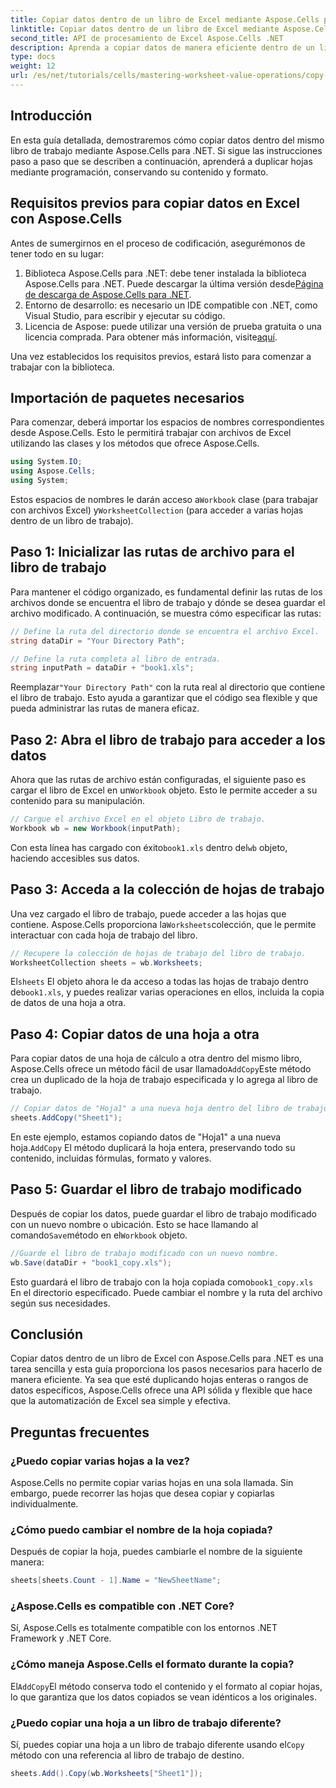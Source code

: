 ```yaml
---
title: Copiar datos dentro de un libro de Excel mediante Aspose.Cells para .NET
linktitle: Copiar datos dentro de un libro de Excel mediante Aspose.Cells para .NET
second_title: API de procesamiento de Excel Aspose.Cells .NET
description: Aprenda a copiar datos de manera eficiente dentro de un libro de Excel con Aspose.Cells para .NET. Siga esta guía paso a paso para duplicar hojas, transferir datos y administrar archivos de Excel con facilidad.
type: docs
weight: 12
url: /es/net/tutorials/cells/mastering-worksheet-value-operations/copy-data-within-excel-workbook/
---
```

## Introducción

En esta guía detallada, demostraremos cómo copiar datos dentro del mismo libro de trabajo mediante Aspose.Cells para .NET. Si sigue las instrucciones paso a paso que se describen a continuación, aprenderá a duplicar hojas mediante programación, conservando su contenido y formato.

## Requisitos previos para copiar datos en Excel con Aspose.Cells

Antes de sumergirnos en el proceso de codificación, asegurémonos de tener todo en su lugar:

1. Biblioteca Aspose.Cells para .NET: debe tener instalada la biblioteca Aspose.Cells para .NET. Puede descargar la última versión desde[Página de descarga de Aspose.Cells para .NET](https://releases.aspose.com/cells/net/).
2. Entorno de desarrollo: es necesario un IDE compatible con .NET, como Visual Studio, para escribir y ejecutar su código.
3.  Licencia de Aspose: puede utilizar una versión de prueba gratuita o una licencia comprada. Para obtener más información, visite[aquí](https://purchase.aspose.com/temporary-license/).

Una vez establecidos los requisitos previos, estará listo para comenzar a trabajar con la biblioteca.

## Importación de paquetes necesarios

Para comenzar, deberá importar los espacios de nombres correspondientes desde Aspose.Cells. Esto le permitirá trabajar con archivos de Excel utilizando las clases y los métodos que ofrece Aspose.Cells.

```csharp
using System.IO;
using Aspose.Cells;
using System;
```

 Estos espacios de nombres le darán acceso a`Workbook` clase (para trabajar con archivos Excel) y`WorksheetCollection` (para acceder a varias hojas dentro de un libro de trabajo).

## Paso 1: Inicializar las rutas de archivo para el libro de trabajo

Para mantener el código organizado, es fundamental definir las rutas de los archivos donde se encuentra el libro de trabajo y dónde se desea guardar el archivo modificado. A continuación, se muestra cómo especificar las rutas:

```csharp
// Define la ruta del directorio donde se encuentra el archivo Excel.
string dataDir = "Your Directory Path";

// Define la ruta completa al libro de entrada.
string inputPath = dataDir + "book1.xls";
```

 Reemplazar`"Your Directory Path"` con la ruta real al directorio que contiene el libro de trabajo. Esto ayuda a garantizar que el código sea flexible y que pueda administrar las rutas de manera eficaz.

## Paso 2: Abra el libro de trabajo para acceder a los datos

 Ahora que las rutas de archivo están configuradas, el siguiente paso es cargar el libro de Excel en un`Workbook` objeto. Esto le permite acceder a su contenido para su manipulación.

```csharp
// Cargue el archivo Excel en el objeto Libro de trabajo.
Workbook wb = new Workbook(inputPath);
```

 Con esta línea has cargado con éxito`book1.xls` dentro del`wb` objeto, haciendo accesibles sus datos.

## Paso 3: Acceda a la colección de hojas de trabajo

 Una vez cargado el libro de trabajo, puede acceder a las hojas que contiene. Aspose.Cells proporciona la`Worksheets`colección, que le permite interactuar con cada hoja de trabajo del libro.

```csharp
// Recupere la colección de hojas de trabajo del libro de trabajo.
WorksheetCollection sheets = wb.Worksheets;
```

 El`sheets` El objeto ahora le da acceso a todas las hojas de trabajo dentro de`book1.xls`, y puedes realizar varias operaciones en ellos, incluida la copia de datos de una hoja a otra.

## Paso 4: Copiar datos de una hoja a otra

 Para copiar datos de una hoja de cálculo a otra dentro del mismo libro, Aspose.Cells ofrece un método fácil de usar llamado`AddCopy`Este método crea un duplicado de la hoja de trabajo especificada y lo agrega al libro de trabajo.

```csharp
// Copiar datos de "Hoja1" a una nueva hoja dentro del libro de trabajo.
sheets.AddCopy("Sheet1");
```

 En este ejemplo, estamos copiando datos de "Hoja1" a una nueva hoja.`AddCopy` El método duplicará la hoja entera, preservando todo su contenido, incluidas fórmulas, formato y valores.

## Paso 5: Guardar el libro de trabajo modificado

 Después de copiar los datos, puede guardar el libro de trabajo modificado con un nuevo nombre o ubicación. Esto se hace llamando al comando`Save`método en el`Workbook` objeto.

```csharp
//Guarde el libro de trabajo modificado con un nuevo nombre.
wb.Save(dataDir + "book1_copy.xls");
```

 Esto guardará el libro de trabajo con la hoja copiada como`book1_copy.xls` En el directorio especificado. Puede cambiar el nombre y la ruta del archivo según sus necesidades.

## Conclusión

Copiar datos dentro de un libro de Excel con Aspose.Cells para .NET es una tarea sencilla y esta guía proporciona los pasos necesarios para hacerlo de manera eficiente. Ya sea que esté duplicando hojas enteras o rangos de datos específicos, Aspose.Cells ofrece una API sólida y flexible que hace que la automatización de Excel sea simple y efectiva.

## Preguntas frecuentes

### ¿Puedo copiar varias hojas a la vez?

Aspose.Cells no permite copiar varias hojas en una sola llamada. Sin embargo, puede recorrer las hojas que desea copiar y copiarlas individualmente.

### ¿Cómo puedo cambiar el nombre de la hoja copiada?

Después de copiar la hoja, puedes cambiarle el nombre de la siguiente manera:

```csharp
sheets[sheets.Count - 1].Name = "NewSheetName";
```

### ¿Aspose.Cells es compatible con .NET Core?

Sí, Aspose.Cells es totalmente compatible con los entornos .NET Framework y .NET Core.

### ¿Cómo maneja Aspose.Cells el formato durante la copia?

 El`AddCopy`El método conserva todo el contenido y el formato al copiar hojas, lo que garantiza que los datos copiados se vean idénticos a los originales.

### ¿Puedo copiar una hoja a un libro de trabajo diferente?

 Sí, puedes copiar una hoja a un libro de trabajo diferente usando el`Copy` método con una referencia al libro de trabajo de destino.

```csharp
sheets.Add().Copy(wb.Worksheets["Sheet1"]);
```